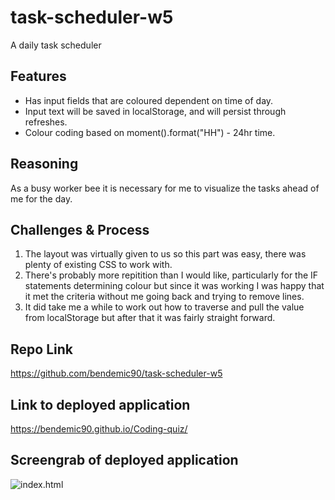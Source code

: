 # task-scheduler-w5
A daily task scheduler


## Features
* Has input fields that are coloured dependent on time of day.
* Input text will be saved in localStorage, and will persist through refreshes.
* Colour coding based on moment().format("HH") - 24hr time.


## Reasoning
As a busy worker bee it is necessary for me to visualize the tasks ahead of me for the day.

## Challenges & Process
1. The layout was virtually given to us so this part was easy, there was plenty of existing CSS to work with.
2. There's probably more repitition than I would like, particularly for the IF statements determining colour but since it was working I was happy that it met the criteria without me going back and trying to remove lines.
3. It did take me a while to work out how to traverse and pull the value from localStorage but after that it was fairly straight forward.

## Repo Link
https://github.com/bendemic90/task-scheduler-w5 

## Link to deployed application
https://bendemic90.github.io/Coding-quiz/

## Screengrab of deployed application
![index.html](https://github.com/bendemic90/task-sheduler-w5/blob/main/assets/grab.png)
